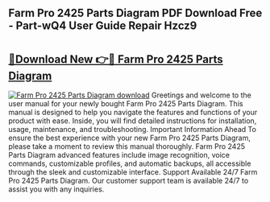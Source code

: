 ## Farm Pro 2425 Parts Diagram PDF Download Free - Part-wQ4 User Guide Repair Hzcz9

# <h2><a href="http://dfi589.blite.top/?on=Farm+Pro+2425+Parts+Diagram">🔗Download New 👉🔴 Farm Pro 2425 Parts Diagram</a></h2>

[![Farm Pro 2425 Parts Diagram download](https://i.imgur.com/lujVjoI.png)](http://dfi589.blite.top/?on=Farm+Pro+2425+Parts+Diagram)
Greetings and welcome to the user manual for your newly bought Farm Pro 2425 Parts Diagram. This manual is designed to help you navigate the features and functions of your product with ease. Inside, you will find detailed instructions for installation, usage, maintenance, and troubleshooting. Important Information Ahead To ensure the best experience with your new Farm Pro 2425 Parts Diagram, please take a moment to review this manual thoroughly. Farm Pro 2425 Parts Diagram advanced features include image recognition, voice commands, customizable profiles, and automatic backups, all accessible through the sleek and customizable interface. Support Available 24/7 Farm Pro 2425 Parts Diagram. Our customer support team is available 24/7 to assist you with any inquiries.
